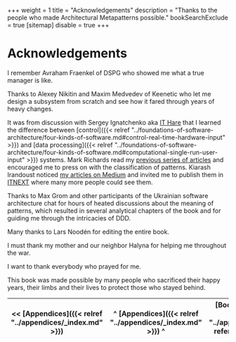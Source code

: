 +++
weight = 1
title = "Acknowledgements"
description = "Thanks to the people who made Architectural Metapatterns possible."
bookSearchExclude = true
[sitemap]
  disable = true
+++

# Acknowledgements

I remember Avraham Fraenkel of DSPG who showed me what a true manager is like\.

Thanks to Alexey Nikitin and Maxim Medvedev of Keenetic who let me design a subsystem from scratch and see how it fared through years of heavy changes\.

It was from discussion with Sergey Ignatchenko aka [IT Hare](http://ithare.com/) that I learned the difference between [control]({{< relref "../foundations-of-software-architecture/four-kinds-of-software.md#control-real-time-hardware-input" >}}) and [data processing]({{< relref "../foundations-of-software-architecture/four-kinds-of-software.md#computational-single-run-user-input" >}}) systems\. Mark Richards read my [previous series of articles](https://medium.com/itnext/introduction-to-software-architecture-with-actors-part-1-89de6000e0d3) and encouraged me to press on with the classification of patterns\. Kiarash Irandoust noticed [my articles on Medium](https://medium.com/@denyspoltorak) and invited me to publish them in [ITNEXT](https://itnext.io/) where many more people could see them\.

Thanks to Max Grom and other participants of the Ukrainian software architecture chat for hours of heated discussions about the meaning of patterns, which resulted in several analytical chapters of the book and for guiding me through the intricacies of DDD\.

Many thanks to Lars Noodén for editing the entire book\.

I must thank my mother and our neighbor Halyna for helping me throughout the war\.

I want to thank everybody who prayed for me\.

This book was made possible by many people who sacrificed their happy years, their limbs and their lives to protect those who stayed behind\.

<nav>

| \<\< [Appendices]({{< relref "../appendices/_index.md" >}}) | ^ [Appendices]({{< relref "../appendices/_index.md" >}}) ^ | [Books referenced]({{< relref "../appendices/books-referenced.md" >}}) \>\> |
| --- | --- | --- |

</nav>